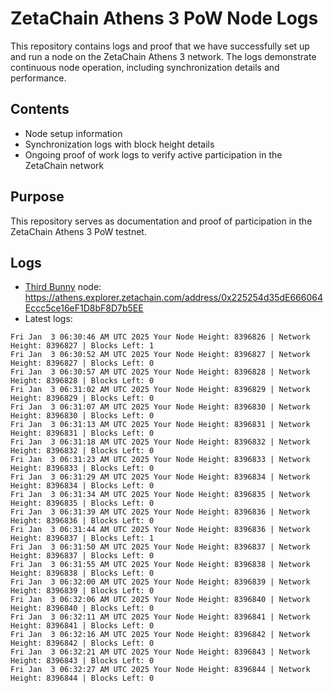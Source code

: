 # ZetaChain Athens 3 PoW Node Logs
This repository contains logs and proof that we have successfully set up and run a node on the ZetaChain Athens 3 network. The logs demonstrate continuous node operation, including synchronization details and performance.

## Contents
- Node setup information
- Synchronization logs with block height details
- Ongoing proof of work logs to verify active participation in the ZetaChain network

## Purpose
This repository serves as documentation and proof of participation in the ZetaChain Athens 3 PoW testnet.

## Logs

- [Third Bunny](https://thirdbunny.xyz/) node: https://athens.explorer.zetachain.com/address/0x225254d35dE666064Eccc5ce16eF1D8bF8D7b5EE
- Latest logs:
```
Fri Jan  3 06:30:46 AM UTC 2025 Your Node Height: 8396826 | Network Height: 8396827 | Blocks Left: 1
Fri Jan  3 06:30:52 AM UTC 2025 Your Node Height: 8396827 | Network Height: 8396827 | Blocks Left: 0
Fri Jan  3 06:30:57 AM UTC 2025 Your Node Height: 8396828 | Network Height: 8396828 | Blocks Left: 0
Fri Jan  3 06:31:02 AM UTC 2025 Your Node Height: 8396829 | Network Height: 8396829 | Blocks Left: 0
Fri Jan  3 06:31:07 AM UTC 2025 Your Node Height: 8396830 | Network Height: 8396830 | Blocks Left: 0
Fri Jan  3 06:31:13 AM UTC 2025 Your Node Height: 8396831 | Network Height: 8396831 | Blocks Left: 0
Fri Jan  3 06:31:18 AM UTC 2025 Your Node Height: 8396832 | Network Height: 8396832 | Blocks Left: 0
Fri Jan  3 06:31:23 AM UTC 2025 Your Node Height: 8396833 | Network Height: 8396833 | Blocks Left: 0
Fri Jan  3 06:31:29 AM UTC 2025 Your Node Height: 8396834 | Network Height: 8396834 | Blocks Left: 0
Fri Jan  3 06:31:34 AM UTC 2025 Your Node Height: 8396835 | Network Height: 8396835 | Blocks Left: 0
Fri Jan  3 06:31:39 AM UTC 2025 Your Node Height: 8396836 | Network Height: 8396836 | Blocks Left: 0
Fri Jan  3 06:31:44 AM UTC 2025 Your Node Height: 8396836 | Network Height: 8396837 | Blocks Left: 1
Fri Jan  3 06:31:50 AM UTC 2025 Your Node Height: 8396837 | Network Height: 8396837 | Blocks Left: 0
Fri Jan  3 06:31:55 AM UTC 2025 Your Node Height: 8396838 | Network Height: 8396838 | Blocks Left: 0
Fri Jan  3 06:32:00 AM UTC 2025 Your Node Height: 8396839 | Network Height: 8396839 | Blocks Left: 0
Fri Jan  3 06:32:06 AM UTC 2025 Your Node Height: 8396840 | Network Height: 8396840 | Blocks Left: 0
Fri Jan  3 06:32:11 AM UTC 2025 Your Node Height: 8396841 | Network Height: 8396841 | Blocks Left: 0
Fri Jan  3 06:32:16 AM UTC 2025 Your Node Height: 8396842 | Network Height: 8396842 | Blocks Left: 0
Fri Jan  3 06:32:21 AM UTC 2025 Your Node Height: 8396843 | Network Height: 8396843 | Blocks Left: 0
Fri Jan  3 06:32:27 AM UTC 2025 Your Node Height: 8396844 | Network Height: 8396844 | Blocks Left: 0
```
